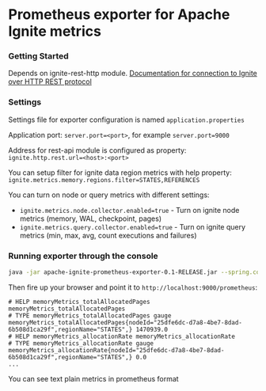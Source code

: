 # Prometheus exporter for Apache Ignite metrics 

### Getting Started

Depends on ignite-rest-http module. 
[Documentation for connection to Ignite over HTTP REST protocol](https://apacheignite.readme.io/docs/rest-api)

### Settings

Settings file for exporter configuration is named `application.properties` 

Application port: `server.port=<port>`, for example `server.port=9000` 

Address for rest-api module is configured as property: `ignite.http.rest.url=<host>:<port>` 

You can setup filter for ignite data region metrics with help property: `ignite.metrics.memory.regions.filter=STATES,REFERENCES`

You can turn on node or query metrics with different settings:
 - `ignite.metrics.node.collector.enabled=true` - Turn on ignite node metrics (memory, WAL, checkpoint, pages) 
 - `ignite.metrics.query.collector.enabled=true` - Turn on ignite query metrics (min, max, avg, count executions and failures)

### Running exporter through the console 

```bash
java -jar apache-ignite-prometheus-exporter-0.1-RELEASE.jar --spring.config.location=file:./application.properties
```

Then fire up your browser and point it to `http://localhost:9000/prometheus`:

```
# HELP memoryMetrics_totalAllocatedPages memoryMetrics_totalAllocatedPages
# TYPE memoryMetrics_totalAllocatedPages gauge
memoryMetrics_totalAllocatedPages{nodeId="25dfe6dc-d7a8-4be7-8dad-6b508d1ca29f",regionName="STATES",} 1470939.0
# HELP memoryMetrics_allocationRate memoryMetrics_allocationRate
# TYPE memoryMetrics_allocationRate gauge
memoryMetrics_allocationRate{nodeId="25dfe6dc-d7a8-4be7-8dad-6b508d1ca29f",regionName="STATES",} 0.0
...
```

You can see text plain metrics in prometheus format 
